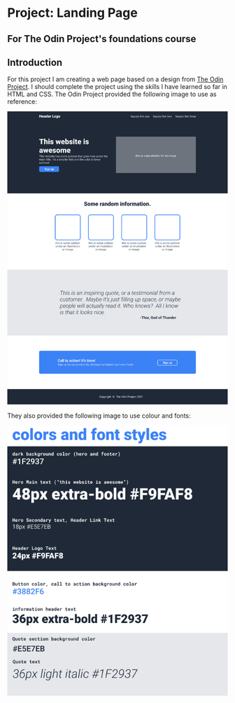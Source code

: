 # Project: Landing Page 
## For The Odin Project's foundations course


## Introduction
For this project I am creating a web page based on a design from [The Odin Project](https://www.theodinproject.com/lessons/foundations-landing-page). I should complete the project using the skills I have learned so far in HTML and CSS. The Odin Project provided the following image to use as reference:

![Desired Outcome](img/Assignment/01.png)

They also provided the following image to use colour and fonts:

![Colour and Fonts](img/Assignment/02.png)







